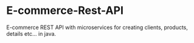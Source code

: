 # E-commerce-Rest-API
E-commerce REST API with microservices for creating clients, products, details etc... in java.
